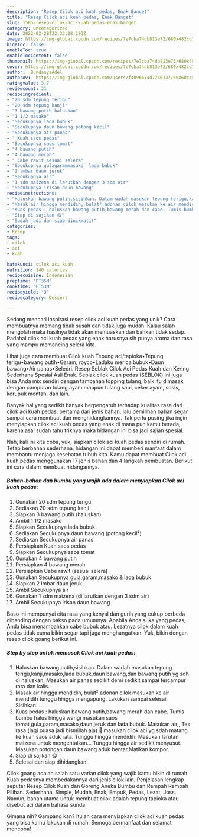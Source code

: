 ```yaml
---
description: "Resep Cilok aci kuah pedas, Enak Banget"
title: "Resep Cilok aci kuah pedas, Enak Banget"
slug: 1585-resep-cilok-aci-kuah-pedas-enak-banget
category: Uncategorized
date: 2022-02-28T22:33:28.193Z
image: https://img-global.cpcdn.com/recipes/7e7cba74db813e73/680x482cq70/cilok-aci-kuah-pedas-foto-resep-utama.jpg
hideToc: false
enableToc: true
enableTocContent: false
thumbnail: https://img-global.cpcdn.com/recipes/7e7cba74db813e73/680x482cq70/cilok-aci-kuah-pedas-foto-resep-utama.jpg
cover: https://img-global.cpcdn.com/recipes/7e7cba74db813e73/680x482cq70/cilok-aci-kuah-pedas-foto-resep-utama.jpg
author:  BundanyaAdel
authorAv:  https://img-global.cpcdn.com/users/f4096674d7736137/60x60cq50/avatar.jpg
ratingvalue: 3.7
reviewcount: 21
recipeingredient:
- "20 sdm tepung terigu"
- "20 sdm tepung kanji"
- "3 bawang putih haluskan"
- "1 1/2 masako"
- "Secukupnya lada bubuk"
- "Secukupnya daun bawang potong kecil"
- "Secukupnya air panas"
- " Kuah saos pedas"
- "Secukupnya saos tomat"
- "4 bawang putih"
- "4 bawang merah"
- " Cabe rawit sesuai selera"
- "Secukupnya gulagarammasako  lada bubuk"
- "2 lmbar daun jeruk"
- "Secukupnya air"
- "1 sdm maizena di larutkan dengan 3 sdm air"
- "Secukupnya irisan daun bawang"
recipeinstructions:
- "Haluskan bawang putih,sisihkan. Dalam wadah masukan tepung terigu,kanji,masako,lada bubuk,daun bawang,dan bawang putih yg sdh di haluskan. Masukan air panas sedikit demi sedikit sampai tercampur rata dan kalis."
- "Masak air hingga mendidih, bulat² adonan cilok masukan ke air mendidih tunggu hingga mengapung. Lakukan sampai selesai. Sisihkan..."
- "Kuas pedas : haluskan bawang putih,bawang merah dan cabe. Tumis bumbu halus hingga wangi masukan saos tomat,gula,garam,masako,daun jeruk dan lada bubuk. Masukan air,, Tes rasa (lagi puasa jadi bismillah aja) 🤣 masukan cilok aci yg sdah matang ke kuah saos aduk rata. Tunggu hingga mendidih. Masukan larutan maizena untuk mengentalkan... Tunggu hingga air sedikit menyusut. Masukan potongan daun bawang aduk bentar,Matikan kompor."
- "Siap di sajikan 😋"
- "Sudah jadi dan siap dinikmati!"
categories:
- Resep
tags:
- cilok
- aci
- kuah

katakunci: cilok aci kuah 
nutrition: 140 calories
recipecuisine: Indonesian
preptime: "PT35M"
cooktime: "PT53M"
recipeyield: "3"
recipecategory: Dessert

---
```



Sedang mencari inspirasi resep cilok aci kuah pedas yang unik? Cara membuatnya memang tidak susah dan tidak juga mudah. Kalau salah mengolah maka hasilnya tidak akan memuaskan dan bahkan tidak sedap. Padahal cilok aci kuah pedas yang enak harusnya sih punya aroma dan rasa yang mampu memancing selera kita.


Lihat juga cara membuat Cilok kuah Tepung aci/tapioka•Tepung terigu•bawang putih•Garam, royco•Ladaku merica bubuk•Daun bawang•Air panas•Seledri. Resep Seblak Cilok Aci Pedas Kuah dan Kering Sederhana Spesial Asli Enak. Seblak cilok kuah pedas (SEBLOK) ini juga bisa Anda mix sendiri dengan tambahan topping tulang, baik itu dimasak dengan campuran tulang ayam maupun tulang sapi, ceker ayam, sosis, kerupuk mentah, dan lain.

Banyak hal yang sedikit banyak berpengaruh terhadap kualitas rasa dari cilok aci kuah pedas, pertama dari jenis bahan, lalu pemilihan bahan segar sampai cara membuat dan menghidangkannya. Tak perlu pusing jika ingin menyiapkan cilok aci kuah pedas yang enak di mana pun kamu berada, karena asal sudah tahu triknya maka hidangan ini bisa jadi sajian spesial.


Nah, kali ini kita coba, yuk, siapkan cilok aci kuah pedas sendiri di rumah. Tetap berbahan sederhana, hidangan ini dapat memberi manfaat dalam membantu menjaga kesehatan tubuh kita. Kamu dapat membuat Cilok aci kuah pedas menggunakan 17 jenis bahan dan 4 langkah pembuatan. Berikut ini cara dalam membuat hidangannya.

<!--inarticleads1-->

##### Bahan-bahan dan bumbu yang wajib ada dalam menyiapkan Cilok aci kuah pedas:

1. Gunakan 20 sdm tepung terigu
1. Sediakan 20 sdm tepung kanji
1. Siapkan 3 bawang putih (haluskan)
1. Ambil 1 1/2 masako
1. Siapkan Secukupnya lada bubuk
1. Sediakan Secukupnya daun bawang (potong kecil²)
1. Sediakan Secukupnya air panas
1. Persiapkan  Kuah saos pedas
1. Siapkan Secukupnya saos tomat
1. Gunakan 4 bawang putih
1. Persiapkan 4 bawang merah
1. Persiapkan  Cabe rawit (sesuai selera)
1. Gunakan Secukupnya gula,garam,masako &amp; lada bubuk
1. Siapkan 2 lmbar daun jeruk
1. Ambil Secukupnya air
1. Gunakan 1 sdm maizena (di larutkan dengan 3 sdm air)
1. Ambil Secukupnya irisan daun bawang


Baso ini mempunyai cita rasa yang kenyal dan gurih yang cukup berbeda dibanding dengan bakso pada umumnya. Apabila Anda suka yang pedas, Anda bisa menambahkan cabe bubuk atau. Lezatnya cilok dalam kuah pedas tidak cuma bikin segar tapi juga menghangatkan. Yuk, bikin dengan resep cilok goang berikut ini. 

<!--inarticleads2-->

##### Step by step untuk memasak Cilok aci kuah pedas:

1. Haluskan bawang putih,sisihkan. Dalam wadah masukan tepung terigu,kanji,masako,lada bubuk,daun bawang,dan bawang putih yg sdh di haluskan. Masukan air panas sedikit demi sedikit sampai tercampur rata dan kalis.
1. Masak air hingga mendidih, bulat² adonan cilok masukan ke air mendidih tunggu hingga mengapung. Lakukan sampai selesai. Sisihkan...
1. Kuas pedas : haluskan bawang putih,bawang merah dan cabe. Tumis bumbu halus hingga wangi masukan saos tomat,gula,garam,masako,daun jeruk dan lada bubuk. Masukan air,, Tes rasa (lagi puasa jadi bismillah aja) 🤣 masukan cilok aci yg sdah matang ke kuah saos aduk rata. Tunggu hingga mendidih. Masukan larutan maizena untuk mengentalkan... Tunggu hingga air sedikit menyusut. Masukan potongan daun bawang aduk bentar,Matikan kompor.
1. Siap di sajikan 😋
1. Selesai dan siap dihidangkan!

Cilok goang adalah salah satu varian cilok yang wajib kamu bikin di rumah. Kuah pedasnya membedakannya dari jenis cilok lain. Penjelasan lengkap seputar Resep Cilok Kuah dan Goreng Aneka Bumbu dan Rempah Rempah Pilihan. Sederhana, Simple, Mudah, Enak, Empuk, Pedas, Lezat, Joss. Namun, bahan utama untuk membuat cilok adalah tepung tapioka atau disebut aci dalam bahasa sunda. 

Gimana nih? Gampang kan? Itulah cara menyiapkan cilok aci kuah pedas yang bisa kamu lakukan di rumah. Semoga bermanfaat dan selamat mencoba!
